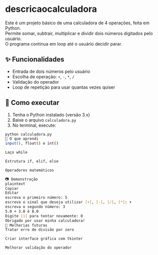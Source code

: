 # descricaocalculadora
Este é um projeto básico de uma calculadora de 4 operações, feita em Python.  
Permite somar, subtrair, multiplicar e dividir dois números digitados pelo usuário.  
O programa continua em loop até o usuário decidir parar.

## ✨ Funcionalidades
- Entrada de dois números pelo usuário
- Escolha de operação: `+`, `-`, `*`, `/`
- Validação do operador
- Loop de repetição para usar quantas vezes quiser

## 🚀 Como executar
1. Tenha o Python instalado (versão 3.x)
2. Baixe o arquivo `calculadora.py`
3. No terminal, execute:
```bash
python calculadora.py
🧠 O que aprendi
input(), float() e int()

Laço while

Estrutura if, elif, else

Operadores matemáticos

📷 Demonstração
plaintext
Copiar
Editar
escreva o primeiro número: 5  
escreva o sinal que deseja utilizar [+], [-], [/], [*]: +  
escreva o segundo número: 3  
5.0 + 3.0 é 8.0  
Digite [1] para tentar novamente: 0  
Obrigado por usar minha calculadora!
🔧 Melhorias futuras
Tratar erro de divisão por zero

Criar interface gráfica com tkinter

Melhorar validação do operador





